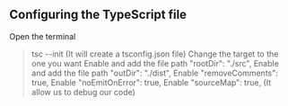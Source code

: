 ## Configuring the TypeScript file

Open the terminal
> tsc --init (It will create a tsconfig.json file)
> Change the target to the one you want
> Enable and add the file path "rootDir": "./src",
> Enable and add the file path "outDir": "./dist",
> Enable "removeComments": true,
> Enable "noEmitOnError": true,
> Enable "sourceMap": true, (It allow us to debug our code)
